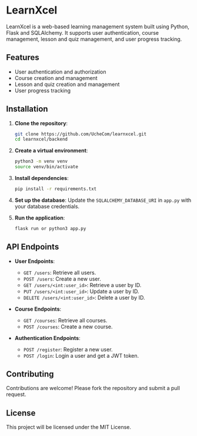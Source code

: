 # LearnXcel

LearnXcel is a web-based learning management system built using Python, Flask and SQLAlchemy. It supports user authentication, course management, lesson and quiz management, and user progress tracking.

## Features

- User authentication and authorization
- Course creation and management
- Lesson and quiz creation and management
- User progress tracking

## Installation

1. **Clone the repository**:
    ```sh
    git clone https://github.com/UcheCom/learnxcel.git
    cd learnxcel/backend
    ```

2. **Create a virtual environment**:
    ```sh
    python3 -m venv venv
    source venv/bin/activate
    ```

3. **Install dependencies**:
    ```sh
    pip install -r requirements.txt
    ```

4. **Set up the database**:
    Update the `SQLALCHEMY_DATABASE_URI` in `app.py` with your database credentials.

5. **Run the application**:
    ```sh
    flask run or python3 app.py
    ```

## API Endpoints

- **User Endpoints**:
    - `GET /users`: Retrieve all users.
    - `POST /users`: Create a new user.
    - `GET /users/<int:user_id>`: Retrieve a user by ID.
    - `PUT /users/<int:user_id>`: Update a user by ID.
    - `DELETE /users/<int:user_id>`: Delete a user by ID.

- **Course Endpoints**:
    - `GET /courses`: Retrieve all courses.
    - `POST /courses`: Create a new course.

- **Authentication Endpoints**:
    - `POST /register`: Register a new user.
    - `POST /login`: Login a user and get a JWT token.

## Contributing

Contributions are welcome! Please fork the repository and submit a pull request.

## License

This project will be licensed under the MIT License.